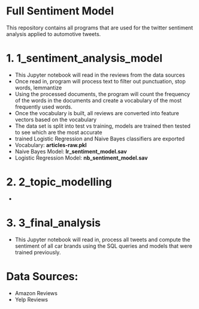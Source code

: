 # Full Sentiment Model


This repository contains all programs that are used for the twitter sentiment analysis
applied to automotive tweets. 

# 1. 1_sentiment_analysis_model
* This Jupyter notebook will read in the reviews from the data sources  
* Once read in, program will process text to filter out punctuation, stop words, lemmantize  
* Using the processed documents, the program will count the frequency of the words in the documents and 
create a vocabulary of the most frequently used words.
* Once the vocabulary is built, all reviews are converted into feature vectors based on the vocabulary
* The data set is split into test vs training, models are trained then tested to see which are the most accurate
* trained Logistic Regression and Naive Bayes classifiers are exported
* Vocabulary: **articles-raw.pkl**
* Naive Bayes Model: **lr_sentiment_model.sav**
* Logistic Regression Model: **nb_sentiment_model.sav**

# 2. 2_topic_modelling
* 


# 3. 3_final_analysis
* This Jupyter notebook will read in, process all tweets and compute the sentiment of all car brands using the SQL queries and models that
were trained previously.



# Data Sources:
* Amazon Reviews 
* Yelp Reviews
